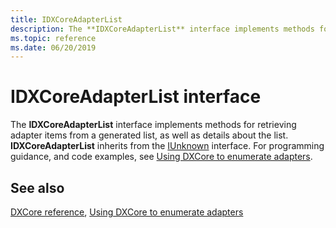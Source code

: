 ```yaml
---
title: IDXCoreAdapterList
description: The **IDXCoreAdapterList** interface implements methods for retrieving adapter items from a generated list, as well as details about the list.
ms.topic: reference
ms.date: 06/20/2019
---
```


# IDXCoreAdapterList interface

The **IDXCoreAdapterList** interface implements methods for retrieving adapter items from a generated list, as well as details about the list. **IDXCoreAdapterList** inherits from the [IUnknown](/windows/win32/api/unknwn/nn-unknwn-iunknown) interface. For programming guidance, and code examples, see [Using DXCore to enumerate adapters](../dxcore-enum-adapters.md).

## See also

[DXCore reference](../dxcore-reference.md), [Using DXCore to enumerate adapters](../dxcore-enum-adapters.md)
